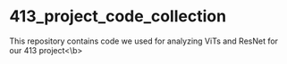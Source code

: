 # 413_project_code_collection
This repository contains code we used for analyzing ViTs and ResNet for our 413 project<\b>

